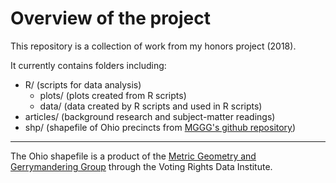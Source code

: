 # Overview of the project

This repository is a collection of work from my honors project (2018).

It currently contains folders including:

- R/ (scripts for data analysis)
  - plots/ (plots created from R scripts)
  - data/ (data created by R scripts and used in R scripts)
- articles/ (background research and subject-matter readings)
- shp/ (shapefile of Ohio precincts from [MGGG's github repository](https://www.github.com/mggg/ohio-precincts))

---

The Ohio shapefile is a product of the [Metric Geometry and Gerrymandering Group](http://gerrydata.org/) through the Voting Rights Data Institute. 
